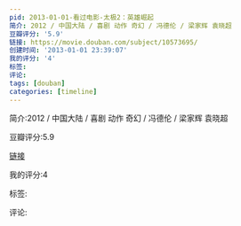 ```yaml
---
pid: 2013-01-01-看过电影-太极2：英雄崛起
简介: 2012 / 中国大陆 / 喜剧 动作 奇幻 / 冯德伦 / 梁家辉 袁晓超
豆瓣评分: '5.9'
链接: https://movie.douban.com/subject/10573695/
创建时间: '2013-01-01 23:39:07'
我的评分: '4'
标签:
评论:
tags: [douban]
categories: [timeline]
---
```

简介:2012 / 中国大陆 / 喜剧 动作 奇幻 / 冯德伦 / 梁家辉 袁晓超

豆瓣评分:5.9

[链接](https://movie.douban.com/subject/10573695/)

我的评分:4

标签:

评论:

